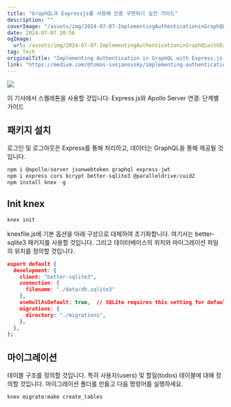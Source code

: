```yaml
---
title: "GraphQL과 Expressjs를 사용해 인증 구현하기 실전 가이드"
description: ""
coverImage: "/assets/img/2024-07-07-ImplementingAuthenticationinGraphQLwithExpressjsAPracticalGuide_0.png"
date: 2024-07-07 20:56
ogImage:
  url: /assets/img/2024-07-07-ImplementingAuthenticationinGraphQLwithExpressjsAPracticalGuide_0.png
tag: Tech
originalTitle: "Implementing Authentication in GraphQL with Express.js: A Practical Guide"
link: "https://medium.com/@tomas-svojanovsky/implementing-authentication-in-graphql-with-express-js-a-practical-guide-648171e0054e"
---
```


<img src="/assets/img/2024-07-07-ImplementingAuthenticationinGraphQLwithExpressjsAPracticalGuide_0.png" />

이 기사에서 스켈레톤을 사용할 것입니다: Express.js와 Apollo Server 연결: 단계별 가이드

## 패키지 설치

로그인 및 로그아웃은 Express를 통해 처리하고, 데이터는 GraphQL을 통해 제공될 것입니다.

<div class="content-ad"></div>

```js
npm i @apollo/server jsonwebtoken graphql express-jwt
npm i express cors bcrypt better-sqlite3 @paralleldrive/cuid2
npm install knex -g
```

## Init knex

```js
knex init
```

knexfile.js에 기본 옵션을 아래 구성으로 대체하여 초기화합니다. 여기서는 better-sqlite3 패키지를 사용할 것입니다. 그리고 데이터베이스의 위치와 마이그레이션 파일의 위치를 정의할 것입니다.

<div class="content-ad"></div>

```json
export default {
  development: {
    client: "better-sqlite3",
    connection: {
      filename: "./data/db.sqlite3"
    },
    useNullAsDefault: true,  // SQLite requires this setting for default values
    migrations: {
      directory: "./migrations",
    },
  },
};
```

## 마이그레이션

테이블 구조를 정의할 것입니다. 특히 사용자(users) 및 할일(todos) 테이블에 대해 정의할 것입니다. 마이그레이션 폴더를 만들고 다음 명령어를 실행하세요.

```bash
knex migrate:make create_tables
```
